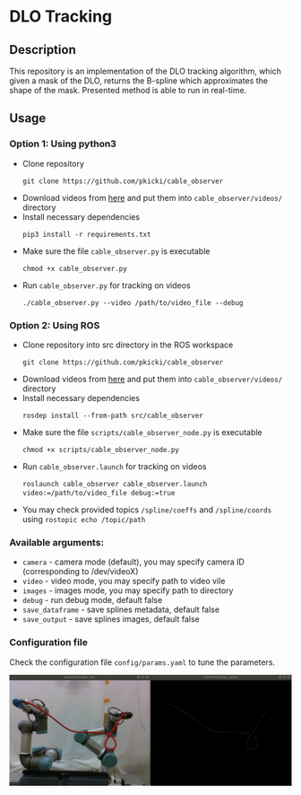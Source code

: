 # DLO Tracking
## Description
This repository is an implementation of the DLO tracking algorithm, which given a mask of the DLO,
returns the B-spline which approximates the shape of the mask.
Presented method is able to run in real-time.

## Usage
### Option 1: Using python3 
* Clone repository
  ```
  git clone https://github.com/pkicki/cable_observer
  ```
* Download videos from [here](https://drive.google.com/drive/folders/1taSxE8XdUbhhhGJnhtnSJg1tgyOTRgRI?usp=sharing) and put them into `cable_observer/videos/` directory
* Install necessary dependencies
  ```
  pip3 install -r requirements.txt
  ```
* Make sure the file `cable_observer.py` is executable
  ```
  chmod +x cable_observer.py
  ```
* Run `cable_observer.py` for tracking on videos
  ```
  ./cable_observer.py --video /path/to/video_file --debug
  ```

### Option 2: Using ROS
* Clone repository into src directory in the ROS workspace
  ```
  git clone https://github.com/pkicki/cable_observer
  ```
* Download videos from [here](https://drive.google.com/drive/folders/1taSxE8XdUbhhhGJnhtnSJg1tgyOTRgRI?usp=sharing) and put them into `cable_observer/videos/` directory
* Install necessary dependencies
  ```
  rosdep install --from-path src/cable_observer
  ```
* Make sure the file `scripts/cable_observer_node.py` is executable
  ```
  chmod +x scripts/cable_observer_node.py
  ```
* Run `cable_observer.launch` for tracking on videos
  ```
  roslaunch cable_observer cable_observer.launch video:=/path/to/video_file debug:=true
  ```
* You may check provided topics `/spline/coeffs` and `/spline/coords` using `rostopic echo /topic/path`

### Available arguments:
  * `camera` - camera mode (default), you may specify camera ID (corresponding to /dev/videoX)
  * `video` - video mode, you may specify path to video vile
  * `images` - images mode, you may specify path to directory
  * `debug` - run debug mode, default false
  * `save_dataframe` - save splines metadata, default false
  * `save_output` - save splines images, default false

### Configuration file
Check the configuration file `config/params.yaml` to tune the parameters.

![Screenshot](example.png)
